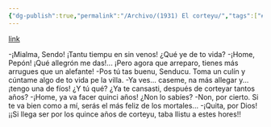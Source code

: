 ```yaml
---
{"dg-publish":true,"permalink":"/Archivo/(1931) El corteyu/","tags":["#Siglo_20","a1931","central","Máximo_Viejo","escrito","periódico","Gijón","cómic"]}
---
```


[link](https://fondos.gijon.es//fotoweb/cache/v2/X/X/Hemeroteca/LaPrensa/193010/LPR193010171.pdf.iCfF6_TpMRH5SbNfgBlYAA.5j5zCFfqdF.jpg)

-¡Mialma, Sendo! ¡Tantu tiempu en sin venos! ¿Qué ye de to vida?
-¡Home, Pepón! ¡Qué allegrón me das!... ¡Pero agora que arreparo, tienes más arrugues que un alefante!
-Pos tú tas buenu, Senducu. Toma un culín y cúntame algo de to vida pe la villa.
-Ya ves... caseme, na más allegar y... ¡tengo una de fíos! ¿Y tú qué? ¿Ya te cansasti, después de corteyar tantos años?
-¡Home, ya va facer quinci años! ¿Non lo sabíes?
-Non, por cierto. Si te va bien como a mí, serás el más feliz de los mortales...
-¡Quita, por Dios! ¡¡Si llega ser por los quince años de corteyu, taba llistu a estes hores!!